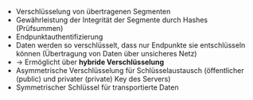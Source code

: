 - Verschlüsselung von übertragenen Segmenten
- Gewährleistung der Integrität der Segmente durch Hashes (Prüfsummen)
- Endpunktauthentifizierung
- Daten werden so verschlüsselt, dass nur Endpunkte sie entschlüsseln können (Übertragung von Daten über unsicheres Netz)
- -> Ermöglicht über **hybride Verschlüsselung**
 - Asymmetrische Verschlüsselung für Schlüsselaustausch (öffentlicher (public) und privater (private) Key des Servers)
 - Symmetrischer Schlüssel für transportierte Daten
